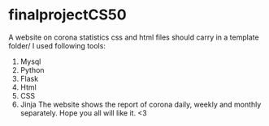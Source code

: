 # finalprojectCS50
A website on corona statistics
css and html files should carry in a template folder/
I used following tools:
1. Mysql
2. Python
3. Flask
4. Html
5. CSS
6. Jinja
The website shows the report of corona daily, weekly and monthly separately.
Hope you all will like it. <3
